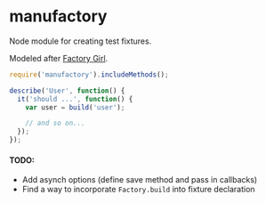 # manufactory

Node module for creating test fixtures.

Modeled after [Factory Girl](https://github.com/thoughtbot/factory_girl).

```js
require('manufactory').includeMethods();

describe('User', function() {
  it('should ...', function() {
    var user = build('user');

    // and so on...
  });
});

```

#### TODO:

* Add asynch options (define save method and pass in callbacks)
* Find a way to incorporate `Factory.build` into fixture declaration
